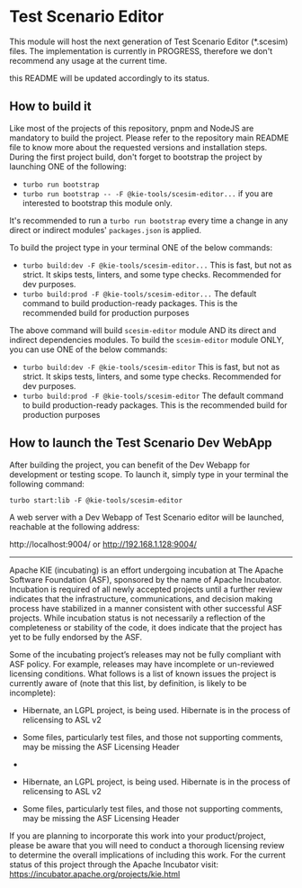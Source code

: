 <!--
   Licensed to the Apache Software Foundation (ASF) under one
   or more contributor license agreements.  See the NOTICE file
   distributed with this work for additional information
   regarding copyright ownership.  The ASF licenses this file
   to you under the Apache License, Version 2.0 (the
   "License"); you may not use this file except in compliance
   with the License.  You may obtain a copy of the License at
     http://www.apache.org/licenses/LICENSE-2.0
   Unless required by applicable law or agreed to in writing,
   software distributed under the License is distributed on an
   "AS IS" BASIS, WITHOUT WARRANTIES OR CONDITIONS OF ANY
   KIND, either express or implied.  See the License for the
   specific language governing permissions and limitations
   under the License.
-->

# Test Scenario Editor

This module will host the next generation of Test Scenario Editor (\*.scesim) files.
The implementation is currently in PROGRESS, therefore we don't recommend any usage at the current time.

this README will be updated accordingly to its status.

## How to build it

Like most of the projects of this repository, pnpm and NodeJS are mandatory to build the project. Please refer to the
repository main README file to know more about the requested versions and installation steps. During the first project build,
don't forget to bootstrap the project by launching ONE of the following:

- `turbo run bootstrap`
- `turbo run bootstrap -- -F @kie-tools/scesim-editor...` if you are interested to bootstrap this module only.

It's recommended to run a `turbo run bootstrap` every time a change in any direct or indirect modules' `packages.json` is applied.

To build the project type in your terminal ONE of the below commands:

- `turbo build:dev -F @kie-tools/scesim-editor...` This is fast, but not as strict. It skips tests, linters, and some type checks. Recommended for dev purposes.
- `turbo build:prod -F @kie-tools/scesim-editor...` The default command to build production-ready packages. This is the recommended build for production purposes

The above command will build `scesim-editor` module AND its direct and indirect dependencies modules.
To build the `scesim-editor` module ONLY, you can use ONE of the below commands:

- `turbo build:dev -F @kie-tools/scesim-editor` This is fast, but not as strict. It skips tests, linters, and some type checks. Recommended for dev purposes.
- `turbo build:prod -F @kie-tools/scesim-editor` The default command to build production-ready packages. This is the recommended build for production purposes

## How to launch the Test Scenario Dev WebApp

After building the project, you can benefit of the Dev Webapp for development or testing scope.
To launch it, simply type in your terminal the following command:

`turbo start:lib -F @kie-tools/scesim-editor`

A web server with a Dev Webapp of Test Scenario editor will be launched, reachable at the following address:

http://localhost:9004/ or http://192.168.1.128:9004/

---

Apache KIE (incubating) is an effort undergoing incubation at The Apache Software
Foundation (ASF), sponsored by the name of Apache Incubator. Incubation is
required of all newly accepted projects until a further review indicates that
the infrastructure, communications, and decision making process have stabilized
in a manner consistent with other successful ASF projects. While incubation
status is not necessarily a reflection of the completeness or stability of the
code, it does indicate that the project has yet to be fully endorsed by the ASF.

Some of the incubating project’s releases may not be fully compliant with ASF
policy. For example, releases may have incomplete or un-reviewed licensing
conditions. What follows is a list of known issues the project is currently
aware of (note that this list, by definition, is likely to be incomplete):

- Hibernate, an LGPL project, is being used. Hibernate is in the process of relicensing to ASL v2
- Some files, particularly test files, and those not supporting comments, may be missing the ASF Licensing Header
-

- Hibernate, an LGPL project, is being used. Hibernate is in the process of
  relicensing to ASL v2
- Some files, particularly test files, and those not supporting comments, may
  be missing the ASF Licensing Header

If you are planning to incorporate this work into your product/project, please
be aware that you will need to conduct a thorough licensing review to determine
the overall implications of including this work. For the current status of this
project through the Apache Incubator visit:
https://incubator.apache.org/projects/kie.html
